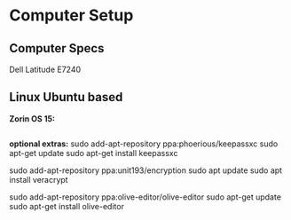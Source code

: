 # Computer Setup
## Computer Specs
Dell Latitude E7240

## Linux Ubuntu based
**Zorin OS 15:**

```sudo apt install firefox libreoffice libreoffice-gtk3 gnome-disk-utility vlc hwinfo virtualbox virtualbox-qt virtualbox-dkms playonlinux torbrowser-launcher audacity openshot kdenlive easytag pinta freecad sweethome3d sweethome3d-furniture sweethome3d-furniture-nonfree sweethome3d-furniture-editor sweethome3d-textures-editor winff subtitleeditor gthumb krita inkscape gimp scribus synfigstudio blender geany default-jre default-jdk qtcreator gnome-devel build-essential nodejs npm fonts-freefont-otf fonts-freefont-ttf emacs netbeans git marble kalgebra tuxtype pdfsam okular git-cola xournal p7zip-full geogebra texstudio makehuman shutter filezilla ardour ffmpeg mixxx arduino darktable librecad fritzing fritzing-parts python-software-properties software-properties-common fuse owncloud-client
```
**optional extras:**
sudo add-apt-repository ppa:phoerious/keepassxc
sudo apt-get update
sudo apt-get install keepassxc

sudo add-apt-repository ppa:unit193/encryption
sudo apt update
sudo apt install veracrypt

sudo add-apt-repository ppa:olive-editor/olive-editor
sudo apt-get update
sudo apt-get install olive-editor

